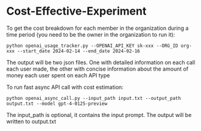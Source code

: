 # Cost-Effective-Experiment

To get the cost breakdown for each member in the organization during a time period (you need to be the owner in the organization to run it): 

``python openai_usage_tracker.py --OPENAI_API_KEY sk-xxx --ORG_ID org-xxx --start_date 2024-02-14 --end_date 2024-02-16``

The output will be two json files. One with detailed information on each call each user made, the other with concise information about the amount of money each user spent on each API type

To run fast async API call with cost estimation:

``python openai_async_call.py --input_path input.txt --output_path output.txt --model gpt-4-0125-preview``

The input_path is optional, it contains the input prompt. The output will be written to output.txt
